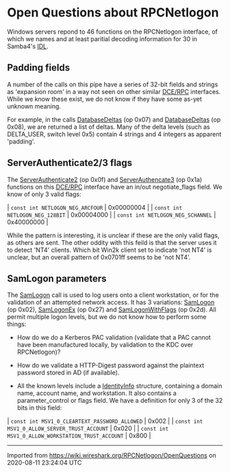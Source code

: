 # Open Questions about RPCNetlogon

Windows servers repond to 46 functions on the RPCNetlogon interface, of which we names and at least paritial decoding information for 30 in Samba4's [IDL](http://samba.org/ftp/unpacked/samba4/source/librpc/idl/netlogon.idl).

## Padding fields

A number of the calls on this pipe have a series of 32-bit fields and strings as 'expansion room' in a way not seen on other similar [DCE/RPC](/DCE/RPC) interfaces. While we know these exist, we do not know if they have some as-yet unknown meaning.

For example, in the calls [DatabaseDeltas](/DatabaseDeltas) (op 0x07) and [DatabaseDeltas](/DatabaseDeltas) (op 0x08), we are returned a list of deltas. Many of the delta levels (such as DELTA\_USER, switch level 0x5) contain 4 strings and 4 integers as apparent 'padding'.

## ServerAuthenticate2/3 flags

The [ServerAuthenticate2](/ServerAuthenticate2) (op 0x0f) and [ServerAuthencate3](/ServerAuthencate3) (op 0x1a) functions on this [DCE/RPC](/DCE/RPC) interface have an in/out negotiate\_flags field. We know of only 3 valid flags:

| `const int NETLOGON_NEG_ARCFOUR`  | 0x00000004 |
| `const int NETLOGON_NEG_128BIT`   | 0x00004000 |
| `const int NETLOGON_NEG_SCHANNEL` | 0x40000000 |

While the pattern is interesting, it is unclear if these are the only valid flags, as others are sent. The other oddity with this feild is that the server uses it to detect 'NT4' clients. Which bit Win2k client set to indicate 'not NT4' is unclear, but an overall pattern of 0x0701ff seems to be 'not NT4'.

## SamLogon parameters

The [SamLogon](/SamLogon) call is used to log users onto a client workstation, or for the validation of an attempted network access. It has 3 variations: [SamLogon](/SamLogon) (op 0x02), [SamLogonEx](/SamLogonEx) (op 0x27) and [SamLogonWithFlags](/SamLogonWithFlags) (op 0x2d). All permit multiple logon levels, but we do not know how to perform some things:

  - How do we do a Kerberos PAC validation (validate that a PAC cannot have been manufactured locally, by validation to the KDC over RPCNetlogon)?

  - How do we validate a HTTP-Digest password against the plaintext password stored in AD (if available).

  - All the known levels include a [IdentityInfo](/IdentityInfo) structure, containing a domain name, account name, and workstation. It also contains a parameter\_control or flags field. We have a definition for only 3 of the 32 bits in this field:
    
    
| `const int MSV1_0_CLEARTEXT_PASSWORD_ALLOWED`      | 0x002 |
| `const int MSV1_0_ALLOW_SERVER_TRUST_ACCOUNT`      | 0x020 |
| `const int MSV1_0_ALLOW_WORKSTATION_TRUST_ACCOUNT` | 0x800 |

---

Imported from https://wiki.wireshark.org/RPCNetlogon/OpenQuestions on 2020-08-11 23:24:04 UTC
